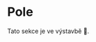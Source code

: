 # Pole
Tato sekce je ve výstavbě 🚧.

<!--Jedním z důležitých prvků jazyka *C* je práce s poli. Již jsme si v
předchozím odstavci ukázali, jak vytvořit dynamicky alokované pole pro
reprezentaci řetězce. Samozřejmě můžeme vytvořit podobné pole pro
reprezentaci intigerů, floatů, apod. Je také bez problému možné vytvořit
pole na stacku, které nemusíme dealokovat. Jeho platnost je však pouze v
rámci bloku, ve kterém je deklarováno, např. tedy funkce. Takové pole
také nelze z funkce vrátit pomocí klíčového slova `return`. Pojďme si nyní
ukázat, jak je možno s poli pracovat.

<upr-container>
  <upr-array array='["A", "h", "o", "j", "\\0"]' highlight='{"4": "muted"}'></upr-array>
  <upr-arrow src-anchor="north" dst=".index-4" dst-anchor="south" ctrl-distance="-15">
    ukončovací nula
  </upr-arrow>
</upr-container>

```c,editable,mainbody
#include <stdio.h>

int main() {
  char str[] = "Ahoj";
  printf( "%c %c %c %c\n", str[ 0 ], str[ 1 ], str[ 2 ], str[ 3 ] );
  // A h o j
}
```

Z uvedeného příkladu vyplývá, že k jednotlivým prvkům pole se přistupuje
přes operátor hranaté závorky (`[]`).

Pole můžeme též modifikovat. Nejjednodušeji lze modifikovat určitý prvek
pole tak, že jej indexujeme a do takto indexovaného prvku přiřadíme
požadovanou hodnotu. Stávající hodnota se v poli přepíše hodnotou novou.

```c,editable,mainbody
#include <stdio.h>

int main() {
  char str[] = "Ahoj";
  printf( "%s\n", str );  // Ahoj
  str[ 1 ] = 'A';
  printf( "%s\n", str );  // AAoj
}
```

## Příklady
### Suma pole
<upr-array-sum array="[1, 2, 3, 4, 5]"></upr-array-sum>

### Minimální hodnota v poli
<upr-array-min array="[5, 6, 3, 4, 1]"></upr-array-min>

### Převrácení pole
<upr-array-reverse array="[1, 2, 3, 4, 5]"></upr-array-reverse>
-->
